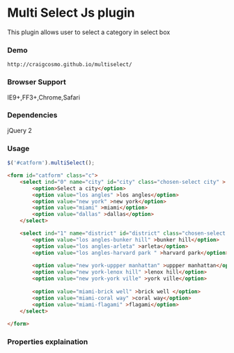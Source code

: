# Multi Select Js plugin

This plugin allows user to select a category in select box 

### Demo

`http://craigcosmo.github.io/multiselect/`

### Browser Support

IE9+,FF3+,Chrome,Safari

### Dependencies

jQuery 2

### Usage

```js
$('#catform').multiSelect();
```

```html
<form id="catform" class="c">
    <select ind="0" name="city" id="city" class="chosen-select city" >
        <option>Select a city</option>
        <option value="los angles" >los angles</option>
        <option value="new york" >new york</option>
        <option value="miami" >miami</option>
        <option value="dallas" >dallas</option>
    </select>

    <select ind="1" name="district" id="district" class="chosen-select district">
        <option value="los angles-bunker hill" >bunker hill</option>
        <option value="los angles-arleta" >arleta</option>
        <option value="los angles-harvard park " >harvard park</option>
        
        <option value="new york-uppper manhattan" >uppper manhattan</option>
        <option value="new york-lenox hill" >lenox hill</option>
        <option value="new york-york ville" >york ville</option>
        
        <option value="miami-brick well" >brick well </option>
        <option value="miami-coral way" >coral way</option>
        <option value="miami-flagami" >flagami</option>
    </select>
    
</form>
```

### Properties explaination